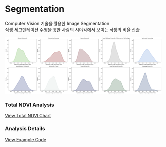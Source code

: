 # Segmentation
Computer Vision 기술을 활용한 Image Segmentation<br>
식생 세그멘테이션 수행을 통한 사람의 시야각에서 보이는 식생의 비율 산출<br>


![캠퍼스별 그래프](/assets/식생.jpg)

### Total NDVI Analysis
[View Total NDVI Chart](https://jinuew.github.io/webinfo/assets/imageseg.html) 

### Analysis Details
[View Example Code](https://github.com/jinuew/webinfo/blob/main/assets/경희대.ipynb)
